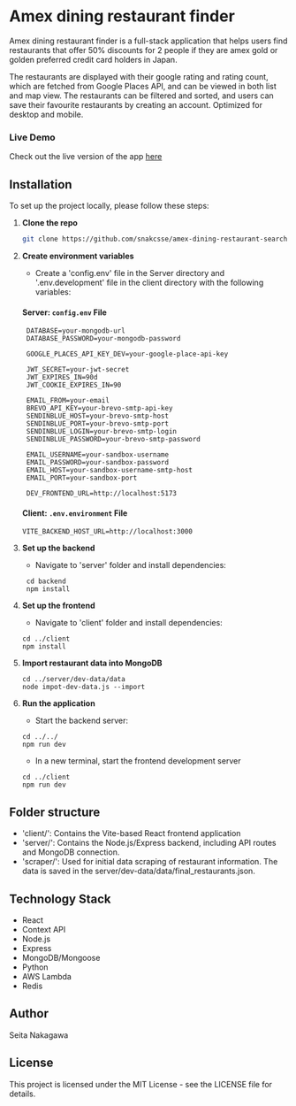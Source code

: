 # Amex dining restaurant finder

Amex dining restaurant finder is a full-stack application that helps users find restaurants that offer 50% discounts for 2 people if they are amex gold or golden preferred credit card holders in Japan.

The restaurants are displayed with their google rating and rating count, which are fetched from Google Places API, and can be viewed in both list and map view. The restaurants can be filtered and sorted, and users can save their favourite restaurants by creating an account. Optimized for desktop and mobile.

### Live Demo

Check out the live version of the app [here](https://amex-dining-restaurant-finder.netlify.app/)

## Installation

To set up the project locally, please follow these steps:

1. **Clone the repo**

   ```bash
   git clone https://github.com/snakcsse/amex-dining-restaurant-search
   ```

2. **Create environment variables**

   - Create a 'config.env' file in the Server directory and '.env.development' file in the client directory with the following variables:

   #### Server: `config.env` File

   ```env
    DATABASE=your-mongodb-url
    DATABASE_PASSWORD=your-mongodb-password

    GOOGLE_PLACES_API_KEY_DEV=your-google-place-api-key

    JWT_SECRET=your-jwt-secret
    JWT_EXPIRES_IN=90d
    JWT_COOKIE_EXPIRES_IN=90

    EMAIL_FROM=your-email
    BREVO_API_KEY=your-brevo-smtp-api-key
    SENDINBLUE_HOST=your-brevo-smtp-host
    SENDINBLUE_PORT=your-brevo-smtp-port
    SENDINBLUE_LOGIN=your-brevo-smtp-login
    SENDINBLUE_PASSWORD=your-brevo-smtp-password

    EMAIL_USERNAME=your-sandbox-username
    EMAIL_PASSWORD=your-sandbox-password
    EMAIL_HOST=your-sandbox-username-smtp-host
    EMAIL_PORT=your-sandbox-port

    DEV_FRONTEND_URL=http://localhost:5173
   ```

   #### Client: `.env.environment` File

   ```env
   VITE_BACKEND_HOST_URL=http://localhost:3000
   ```

3. **Set up the backend**

   - Navigate to 'server' folder and install dependencies:

   ```
    cd backend
    npm install
   ```

4. **Set up the frontend**

   - Navigate to 'client' folder and install dependencies:

   ```
   cd ../client
   npm install
   ```

5. **Import restaurant data into MongoDB**

   ```
   cd ../server/dev-data/data
   node impot-dev-data.js --import
   ```

6. **Run the application**

   - Start the backend server:

   ```
   cd ../../
   npm run dev
   ```

   - In a new terminal, start the frontend development server

   ```
   cd ../client
   npm run dev
   ```

## Folder structure

- 'client/': Contains the Vite-based React frontend application
- 'server/': Contains the Node.js/Express backend, including API routes and MongoDB connection.
- 'scraper/': Used for initial data scraping of restaurant information. The data is saved in the server/dev-data/data/final_restaurants.json.

## Technology Stack

- React
- Context API
- Node.js
- Express
- MongoDB/Mongoose
- Python
- AWS Lambda
- Redis

## Author

Seita Nakagawa

## License

This project is licensed under the MIT License - see the LICENSE file for details.
